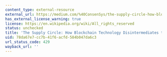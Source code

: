 ```yaml
---
content_type: external-resource
external_url: https://medium.com/%40ConsenSys/the-supply-circle-how-blockchain-technology-disintermediates-the-supply-chain-6a19f61f8f35#.xlu6o283g
has_external_license_warning: true
license: https://en.wikipedia.org/wiki/All_rights_reserved
status: unchecked
title: 'The Supply Circle: How Blockchain Technology Disintermediates the Supply Chain'
uid: 78da67e7-cc7b-41f6-acfd-584b047da6c3
url_status_code: 429
wayback_url: ''
---
```

